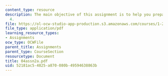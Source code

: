 ```yaml
---
content_type: resource
description: The main objective of this assignment is to help you prepare for Lecture
  4.
file: https://ol-ocw-studio-app-production.s3.amazonaws.com/courses/1-221j-transportation-systems-fall-2004/52181ac54825a870080b49594638863b_04assn2a.pdf
file_type: application/pdf
learning_resource_types:
- Assignments
ocw_type: OCWFile
parent_title: Assignments
parent_type: CourseSection
resourcetype: Document
title: 04assn2a.pdf
uid: 52181ac5-4825-a870-080b-49594638863b
---
```

